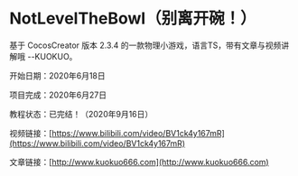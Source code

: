 # NotLevelTheBowl（别离开碗！）
基于 CocosCreator 版本 2.3.4 的一款物理小游戏，语言TS，带有文章与视频讲解哦 --KUOKUO。

开始日期：2020年6月18日

项目完成：2020年6月27日

教程状态：已完结！（2020年9月16日）

视频链接：[https://www.bilibili.com/video/BV1ck4y167mR](https://www.bilibili.com/video/BV1ck4y167mR)

文章链接：[http://www.kuokuo666.com](http://www.kuokuo666.com)
